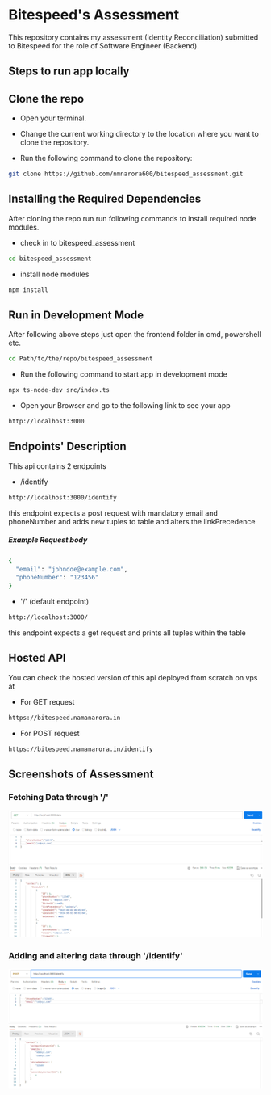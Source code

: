 # Bitespeed's Assessment

This repository contains my assessment (Identity Reconciliation) submitted to Bitespeed for the role of Software Engineer (Backend).

## Steps to run app locally

## Clone the repo
* Open your terminal.

* Change the current working directory to the location where you want to clone the repository.

* Run the following command to clone the repository:
```bash
git clone https://github.com/nmnarora600/bitespeed_assessment.git
```


## Installing the Required Dependencies

After cloning the repo run run following commands to install required node modules.

* check in to bitespeed_assessment
```bash
cd bitespeed_assessment
```
* install node modules
```bash
npm install
```



## Run in Development Mode

After following above steps just open the frontend folder in cmd, powershell etc.
```bash
cd Path/to/the/repo/bitespeed_assessment
```
* Run the following command to start app in development mode

```bash
npx ts-node-dev src/index.ts
```

* Open your Browser and go to the following link to see your app 

```bash
http://localhost:3000
```
## Endpoints' Description
This api contains 2 endpoints
*  /identify   
```bash
http://localhost:3000/identify
```
this endpoint expects a post request with mandatory email and phoneNumber and adds new tuples to table and alters the linkPrecedence
##### Example Request body
```bash
{
  "email": "johndoe@example.com",
  "phoneNumber": "123456"
}
```

  *  '/' (default endpoint)  
```bash
http://localhost:3000/
```
this endpoint expects a get request and prints all tuples within the table

## Hosted API
You can check the hosted version of this api deployed from scratch on vps at
* For GET request
```bash
https://bitespeed.namanarora.in
```
* For POST request
```bash
https://bitespeed.namanarora.in/identify
```

## Screenshots of Assessment
### Fetching Data through '/'
![Thumb](https://github.com/nmnarora600/bitespeed_assessment/blob/main/screenshots/bitespeed-getdata.png)


### Adding and altering data through '/identify'
![Thumb](https://github.com/nmnarora600/bitespeed_assessment/blob/main/screenshots/bitespeed-postdata.png)
